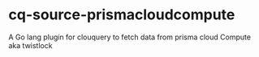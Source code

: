 # cq-source-prismacloudcompute
A Go lang plugin for clouquery to fetch data from prisma cloud Compute aka twistlock

